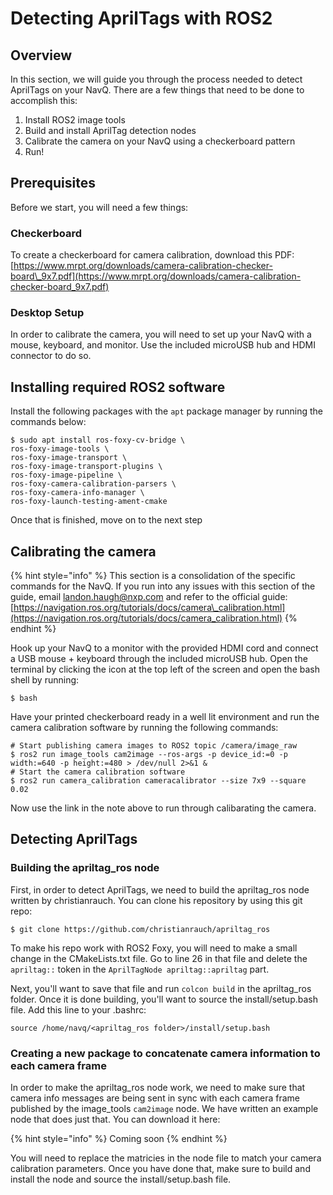 # Detecting AprilTags with ROS2

## Overview

In this section, we will guide you through the process needed to detect AprilTags on your NavQ. There are a few things that need to be done to accomplish this:

1. Install ROS2 image tools
2. Build and install AprilTag detection nodes
3. Calibrate the camera on your NavQ using a checkerboard pattern
4. Run!

## Prerequisites

Before we start, you will need a few things:

### Checkerboard

To create a checkerboard for camera calibration, download this PDF: [https://www.mrpt.org/downloads/camera-calibration-checker-board\_9x7.pdf](https://www.mrpt.org/downloads/camera-calibration-checker-board_9x7.pdf)

### Desktop Setup

In order to calibrate the camera, you will need to set up your NavQ with a mouse, keyboard, and monitor. Use the included microUSB hub and HDMI connector to do so.

## Installing required ROS2 software

Install the following packages with the `apt` package manager by running the commands below:

```text
$ sudo apt install ros-foxy-cv-bridge \
ros-foxy-image-tools \
ros-foxy-image-transport \
ros-foxy-image-transport-plugins \
ros-foxy-image-pipeline \
ros-foxy-camera-calibration-parsers \
ros-foxy-camera-info-manager \
ros-foxy-launch-testing-ament-cmake 
```

Once that is finished, move on to the next step

## Calibrating the camera

{% hint style="info" %}
This section is a consolidation of the specific commands for the NavQ. If you run into any issues with this section of the guide, email landon.haugh@nxp.com and refer to the official guide: [https://navigation.ros.org/tutorials/docs/camera\_calibration.html](https://navigation.ros.org/tutorials/docs/camera_calibration.html)
{% endhint %}

Hook up your NavQ to a monitor with the provided HDMI cord and connect a USB mouse + keyboard through the included microUSB hub. Open the terminal by clicking the icon at the top left of the screen and open the bash shell by running:

```text
$ bash
```

Have your printed checkerboard ready in a well lit environment and run the camera calibration software by running the following commands:

```text
# Start publishing camera images to ROS2 topic /camera/image_raw
$ ros2 run image_tools cam2image --ros-args -p device_id:=0 -p width:=640 -p height:=480 > /dev/null 2>&1 &
# Start the camera calibration software
$ ros2 run camera_calibration cameracalibrator --size 7x9 --square 0.02
```

Now use the link in the note above to run through calibarating the camera.

## Detecting AprilTags

### Building the apriltag\_ros node

First, in order to detect AprilTags, we need to build the apriltag\_ros node written by christianrauch. You can clone his repository by using this git repo:

```text
$ git clone https://github.com/christianrauch/apriltag_ros
```

To make his repo work with ROS2 Foxy, you will need to make a small change in the CMakeLists.txt file. Go to line 26 in that file and delete the `apriltag::` token in the `AprilTagNode apriltag::apriltag` part.

Next, you'll want to save that file and run `colcon build` in the apriltag\_ros folder. Once it is done building, you'll want to source the install/setup.bash file. Add this line to your .bashrc:

```text
source /home/navq/<apriltag_ros folder>/install/setup.bash
```

### Creating a new package to concatenate camera information to each camera frame

In order to make the apriltag\_ros node work, we need to make sure that camera info messages are being sent in sync with each camera frame published by the image\_tools `cam2image` node. We have written an example node that does just that. You can download it here:

{% hint style="info" %}
Coming soon
{% endhint %}

You will need to replace the matricies in the node file to match your camera calibration parameters. Once you have done that, make sure to build and install the node and source the install/setup.bash file.



